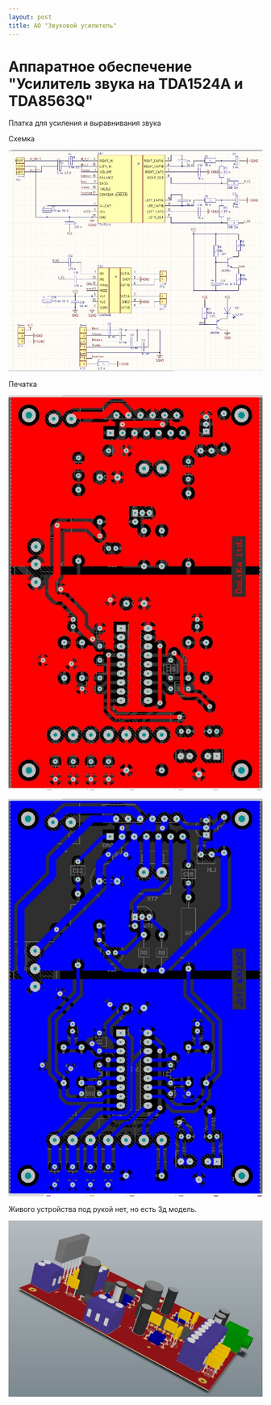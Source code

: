 ```yaml
---
layout: post
title: АО "Звуковой усилитель"
---
```


# Аппаратное обеспечение "Усилитель звука на TDA1524A и TDA8563Q"

Платка для усиления и выравнивания звука

Схемка

![](/images/soundAmp/SCH.JPG)

Печатка

![](/images/soundAmp/PCB_TOP.JPG)

![](/images/soundAmp/PCB_BOT.JPG)

Живого устройства под рукой нет, но есть 3д модель.

![](/images/soundAmp/PCB_3D.JPG)

